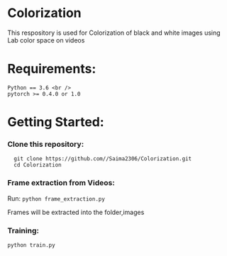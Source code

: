 # Colorization
This respository is used for Colorization of black and white images using Lab color space on videos

# Requirements:
```
Python == 3.6 <br />
pytorch >= 0.4.0 or 1.0
```
# Getting Started:
### Clone this repository:
```
  git clone https://github.com//Saima2306/Colorization.git
  cd Colorization
 ```
 ### Frame extraction from Videos:
 
 Run: ```python frame_extraction.py```

Frames will be extracted into the folder,images 

### Training:
``` python train.py ```
